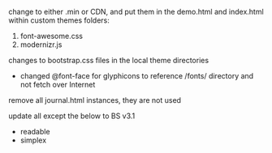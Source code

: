 change to either .min or CDN, and put them in the demo.html and index.html within custom themes folders:
1) font-awesome.css
2) modernizr.js

changes to bootstrap.css files in the local theme directories
* changed @font-face for glyphicons to reference /fonts/ directory and not fetch over Internet

remove all journal.html instances, they are not used 

update all except the below to BS v3.1
* readable
* simplex